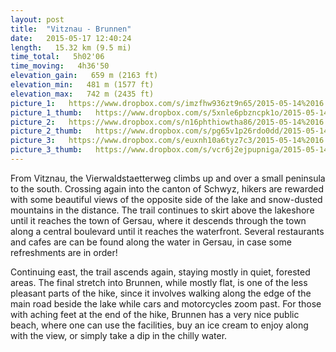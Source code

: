 ```yaml
---
layout: post
title:  "Vitznau - Brunnen"
date:   2015-05-17 12:40:24
length:   15.32 km (9.5 mi)
time_total:   5h02'06
time_moving:   4h36'50
elevation_gain:   659 m (2163 ft)
elevation_min:   481 m (1577 ft)
elevation_max:   742 m (2435 ft)
picture_1:   https://www.dropbox.com/s/imzfhw936zt9n65/2015-05-14%2016.02.53.jpg?dl=1
picture_1_thumb:   https://www.dropbox.com/s/5xnle6pbzncpk1o/2015-05-14%2016.02.53-thumb.jpg?dl=1
picture_2:   https://www.dropbox.com/s/n16phthiowtha86/2015-05-14%2016.03.05.jpg?dl=1
picture_2_thumb:   https://www.dropbox.com/s/pg65v1p26rdo0dd/2015-05-14%2016.03.05-thumb.jpg?dl=1
picture_3:   https://www.dropbox.com/s/euxnh10a6tyz7c3/2015-05-14%2016.13.08.jpg?dl=1
picture_3_thumb:   https://www.dropbox.com/s/vcr6j2ejpupniga/2015-05-14%2016.13.08-thumb.jpg?dl=1
---
```

From Vitznau, the Vierwaldstaetterweg climbs up and over a small peninsula to the south. Crossing again into the canton of Schwyz, hikers are rewarded with some beautiful views of the opposite side of the lake and snow-dusted mountains in the distance. The trail continues to skirt above the lakeshore until it reaches the town of Gersau, where it descends through the town along a central boulevard until it reaches the waterfront. Several restaurants and cafes are can be found along the water in Gersau, in case some refreshments are in order! 

Continuing east, the trail ascends again, staying mostly in quiet, forested areas. The final stretch into Brunnen, while mostly flat, is one of the less pleasant parts of the hike, since it involves walking along the edge of the main road beside the lake while cars and motorcycles zoom past. For those with aching feet at the end of the hike, Brunnen has a very nice public beach, where one can use the facilities, buy an ice cream to enjoy along with the view, or simply take a dip in the chilly water.
